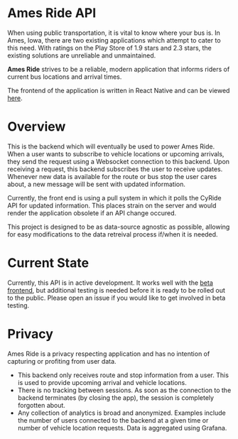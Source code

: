 # Ames Ride API

When using public transportation, it is vital to know where your bus is.
In Ames, Iowa, there are two existing applications which attempt to cater to this need.
With ratings on the Play Store of 1.9 stars and 2.3 stars, the existing solutions are unreliable and unmaintained.

**Ames Ride** strives to be a reliable, modern application that informs riders of current bus locations and arrival times.

The frontend of the application is written in React Native and can be viewed [here](https://github.com/patrickdemers6/AmesRide).

# Overview

This is the backend which will eventually be used to power Ames Ride.
When a user wants to subscribe to vehicle locations or upcoming arrivals, they send the request using a Websocket connection to this backend. Upon receiving a request, this backend subscribes the user to receive updates.
Whenever new data is available for the route or bus stop the user cares about, a new message will be sent with updated information.

Currently, the front end is using a pull system in which it polls the CyRide API for updated information. This places strain on the server and would render the application obsolete if an API change occured.

This project is designed to be as data-source agnostic as possible, allowing for easy modifications to the data retreival process if/when it is needed.

# Current State

Currently, this API is in active development. It works well with the [beta frontend](https://github.com/patrickdemers6/AmesRide/tree/websockets), but additional testing is needed before it is ready to be rolled out to the public. Please open an issue if you would like to get involved in beta testing.

# Privacy

Ames Ride is a privacy respecting application and has no intention of capturing or profiting from user data.

- This backend only receives route and stop information from a user. This is used to provide upcoming arrival and vehicle locations.
- There is no tracking between sessions. As soon as the connection to the backend terminates (by closing the app), the session is completely forgotten about.
- Any collection of analytics is broad and anonymized. Examples include the number of users connected to the backend at a given time or number of vehicle location requests. Data is aggregated using Grafana.